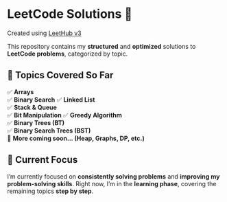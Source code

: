 # LeetCode Solutions 🚀

Created using [LeetHub v3](https://github.com/raphaelheinz/LeetHub-3.0)  

This repository contains my **structured** and **optimized** solutions to **LeetCode problems**, categorized by topic. 

## 📂 Topics Covered So Far  
✅ **Arrays**  
✅ **Binary Search** 
✅ **Linked List**  
✅ **Stack & Queue**  
✅ **Bit Manipulation** 
✅ **Greedy Algorithm**  
✅ **Binary Trees (BT)**  
✅ **Binary Search Trees (BST)**   
🚧 **More coming soon... (Heap, Graphs, DP, etc.)**  

## 🎯 Current Focus  
I’m currently focused on **consistently solving problems** and **improving my problem-solving skills**. Right now, I’m in the **learning phase**, covering the remaining topics **step by step**.  
